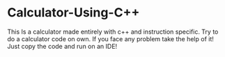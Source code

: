 # Calculator-Using-C++
This Is a calculator made entirely with c++ and instruction specific.
Try to do a calculator code on own.
If you face any problem take the help of it!
Just copy the code and run on an IDE!
